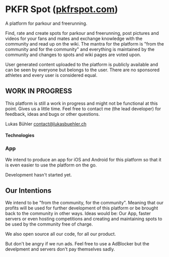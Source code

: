 # PKFR Spot ([pkfrspot.com](https://pkfrspot.com))

A platform for parkour and freerunning.

Find, rate and create spots for parkour and freerunning, post pictures and videos for your fans and mates and exchange knowledge with the community and read up on the wiki. The mantra for the platform is "from the community and for the community" and everything is maintained by the community and changes to spots and wiki pages are voted upon.

User generated content uploaded to the platform is publicly available and can be seen by everyone but belongs to the user. There are no sponsored athletes and every user is considered equal.

## WORK IN PROGRESS 

This platform is still a work in progress and might not be functional at this point. Gives us a little time. Feel free to contact me (the lead developer) for feedback, ideas and bugs or other questions.

Lukas Bühler [contact@lukasbuehler.ch](mailto:contact.lukasbuehler.ch)

#### Technologies

### App

We intend to produce an app for iOS and Android for this platform so that it is even easier to use the platform on the go.

Development hasn't started yet.

## Our Intentions

We intend to be "from the community, for the community". Meaning that our profits will be used for further development of this platform or be brought back to the community in other ways. Ideas would be: Our App, faster servers or even hosting competitions and creating and maintaining spots to be used by the community free of charge.

We also open source all our code, for all our product.

But don't be angry if we run ads. Feel free to use a AdBlocker but the develpment and servers don't pay themselves sadly.
